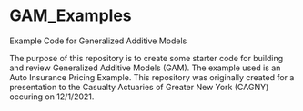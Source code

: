 # GAM_Examples
Example Code for Generalized Additive Models

The purpose of this repository is to create some starter code for building and review Generalized Additive Models (GAM). 
The example used is an Auto Insurance Pricing Example. 
This repository was originally created for a presentation to the Casualty Actuaries of Greater New York (CAGNY) occuring on 12/1/2021.
